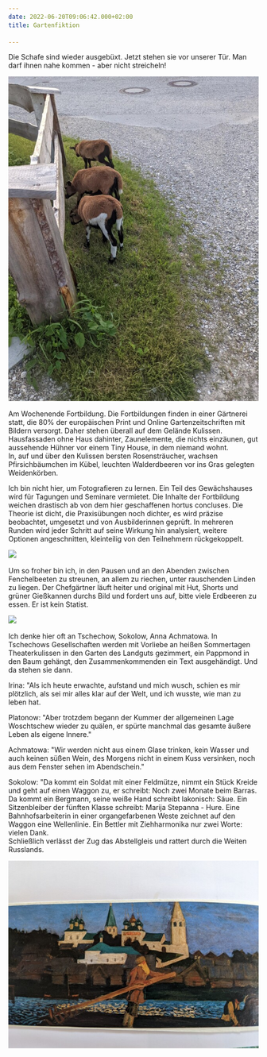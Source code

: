 ```yaml
---
date: 2022-06-20T09:06:42.000+02:00
title: Gartenfiktion

---
```

Die Schafe sind wieder ausgebüxt. Jetzt stehen sie vor unserer Tür. Man darf ihnen nahe kommen - aber nicht streicheln!

![](/uploads/ausbuxen.jpg)

Am Wochenende Fortbildung. Die Fortbildungen finden in einer Gärtnerei statt, die 80% der europäischen Print und Online Gartenzeitschriften mit Bildern versorgt. Daher stehen überall auf dem Gelände Kulissen. Hausfassaden ohne Haus dahinter, Zaunelemente, die nichts einzäunen, gut aussehende Hühner vor einem Tiny House, in dem niemand wohnt.  
In, auf und über den Kulissen bersten Rosensträucher, wachsen Pfirsichbäumchen im Kübel, leuchten Walderdbeeren vor ins Gras gelegten Weidenkörben.

Ich bin nicht hier, um Fotografieren zu lernen. Ein Teil des Gewächshauses wird für Tagungen und Seminare vermietet. Die Inhalte der Fortbildung weichen drastisch ab von dem hier geschaffenen hortus concluses. Die Theorie ist dicht, die Praxisübungen noch dichter, es wird präzise beobachtet, umgesetzt und von Ausbilderinnen geprüft. In mehreren Runden wird jeder Schritt auf seine Wirkung hin analysiert, weitere Optionen angeschnitten, kleinteilig von den Teilnehmern rückgekoppelt. 

![](/uploads/rosen1.jpg)

Um so froher bin ich, in den Pausen und an den Abenden zwischen Fenchelbeeten zu streunen, an allem zu riechen, unter rauschenden Linden zu liegen. Der Chefgärtner läuft heiter und original mit Hut, Shorts und grüner Gießkannen durchs Bild und fordert uns auf, bitte viele Erdbeeren zu essen. Er ist kein Statist.

![](/uploads/eremitage.jpg)

Ich denke hier oft an Tschechow, Sokolow, Anna Achmatowa. In Tschechows Gesellschaften werden mit Vorliebe an heißen Sommertagen Theaterkulissen in den Garten des Landguts gezimmert, ein Pappmond in den Baum gehängt, den Zusammenkommenden ein Text ausgehändigt. Und da stehen sie dann.  
  
Irina: "Als ich heute erwachte, aufstand und mich wusch, schien es mir plötzlich, als sei mir alles klar auf der Welt, und ich wusste, wie man zu leben hat.   
  
Platonow: "Aber trotzdem begann der Kummer der allgemeinen Lage Woschtschew wieder zu quälen, er spürte manchmal das gesamte äußere Leben als eigene Innere."

Achmatowa: "Wir werden nicht aus einem Glase trinken, kein Wasser und auch keinen süßen Wein, des Morgens nicht in einem Kuss versinken, noch aus dem Fenster sehen im Abendschein."

Sokolow: "Da kommt ein Soldat mit einer Feldmütze, nimmt ein Stück Kreide und geht auf einen Waggon zu, er schreibt: Noch zwei Monate beim Barras. Da kommt ein Bergmann, seine weiße Hand schreibt lakonisch: Säue. Ein Sitzenbleiber der fünften Klasse schreibt: Marija Stepanna - Hure. Eine Bahnhofsarbeiterin in einer organgefarbenen Weste zeichnet auf den Waggon eine Wellenlinie. Ein Bettler mit Ziehharmonika nur zwei Worte: vielen Dank.  
Schließlich verlässt der Zug das Abstellgleis und rattert durch die Weiten Russlands.

![](/uploads/flosser.jpg)